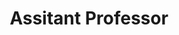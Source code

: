 ---
name: Jin L.C. Guo
affiliation: McGill SOCS, Mila
title: Assitant Professor
website: "http://jguo-web.com"
image: Jin.png
---